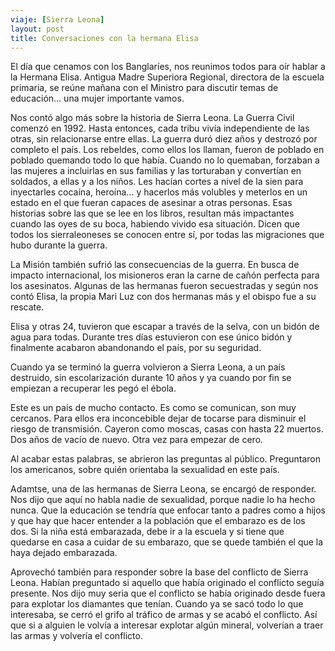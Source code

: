 ```yaml
---
viaje: [Sierra Leona]
layout: post
title: Conversaciones con la hermana Elisa
---
```

El día que cenamos con los Banglaríes, nos reunimos todos para oír hablar a la Hermana Elisa. Antigua Madre Superiora Regional, directora de la escuela primaria, se reúne mañana con el Ministro para discutir temas de educación… una mujer importante vamos.

Nos contó algo más sobre la historia de Sierra Leona. La Guerra Civil comenzó en 1992. Hasta entonces, cada tribu vivía independiente de las otras, sin relacionarse entre ellas. La guerra duró diez años y destrozó por completo el país. Los rebeldes, como ellos los llaman, fueron de poblado en poblado quemando todo lo que había. Cuando no lo quemaban, forzaban a las mujeres a incluirlas en sus familias y las torturaban y convertían en soldados, a ellas y a los niños. Les hacían cortes a nivel de la sien para inyectarles cocaína, heroína… y hacerlos más volubles y meterlos en un estado en el que fueran capaces de asesinar a otras personas. Esas historias sobre las que se lee en los libros, resultan más impactantes cuando las oyes de su boca, habiendo vivido esa situación. Dicen que todos los sierraleoneses se conocen entre sí, por todas las migraciones que hubo durante la guerra.

La Misión también sufrió las consecuencias de la guerra. En busca de impacto internacional, los misioneros eran la carne de cañón perfecta para los asesinatos. Algunas de las hermanas fueron secuestradas y según nos contó Elisa, la propia Mari Luz con dos hermanas más y el obispo fue a su rescate. 

Elisa y otras 24, tuvieron que escapar a través de la selva, con un bidón de agua para todas. Durante tres días estuvieron con ese único bidón y finalmente acabaron abandonando el país, por su seguridad.

Cuando ya se terminó la guerra volvieron a Sierra Leona, a un país destruido, sin escolarización durante 10 años y ya cuando por fin se empiezan a recuperar les pegó el ébola. 

Este es un país de mucho contacto. Es como se comunican, son muy cercanos. Para ellos era inconcebible dejar de tocarse para disminuir el riesgo de transmisión. Cayeron como moscas, casas con hasta 22 muertos. Dos años de vacío de nuevo. Otra vez para empezar de cero.

Al acabar estas palabras, se abrieron las preguntas al público. Preguntaron los americanos, sobre quién orientaba la sexualidad en este país.

Adamtse, una de las hermanas de Sierra Leona, se encargó de responder. Nos dijo que aquí no habla nadie de sexualidad, porque nadie lo ha hecho nunca. Que la educación se tendría que enfocar tanto a padres como a hijos y que hay que hacer entender a la población que el embarazo es de los dos. Si la niña está embarazada, debe ir a la escuela y si tiene que quedarse en casa a cuidar de su embarazo, que se quede también el que la haya dejado embarazada.

Aprovechó también para responder sobre la base del conflicto de Sierra Leona. Habían preguntado si aquello que había originado el conflicto seguía presente. Nos dijo muy seria que el conflicto se había originado desde fuera para explotar los diamantes que tenían. Cuando ya se sacó todo lo que interesaba, se cerró el grifo al tráfico de armas y se acabó el conflicto. Así que si a alguien le volvía a interesar explotar algún mineral, volverían a traer las armas y volvería el conflicto.
